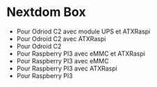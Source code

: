 # **Nextdom Box** #

- Pour Odriod C2 avec module UPS et ATXRaspi
- Pour Odroid C2 avec ATXRaspi
- Pour Odroid C2
- Pour Raspberry PI3 avec eMMC et ATXRaspi
- Pour Raspberry PI3 avec eMMC
- Pour Raspberry PI3 avec ATXRaspi
- Pour Raspberry PI3


